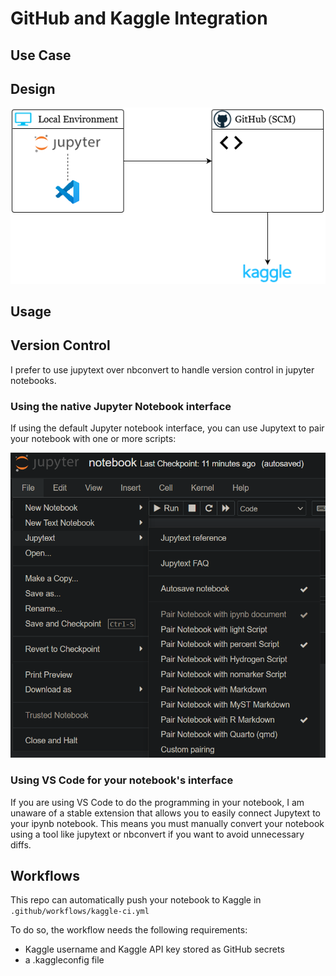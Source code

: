 # GitHub and Kaggle Integration

## Use Case

## Design

![Design Diagram](assets/kaggle-gh.drawio.png)

## Usage

## Version Control

I prefer to use jupytext over nbconvert to handle
version control in jupyter notebooks.

### Using the native Jupyter Notebook interface

If using the default Jupyter notebook interface, you can
use Jupytext to pair your notebook with one or more scripts:

![Jupytext](jupyter-screenshot.png)

### Using VS Code for your notebook's interface

If you are using VS Code to do the programming in your notebook,
I am unaware of a stable extension that allows you to easily
connect Jupytext to your ipynb notebook. This means you must
manually convert your notebook using a tool like jupytext
or nbconvert if you want to avoid unnecessary diffs.

## Workflows

This repo can automatically push your notebook to Kaggle
in `.github/workflows/kaggle-ci.yml`

To do so, the workflow needs the following requirements:

* Kaggle username and Kaggle API key stored as GitHub secrets
* a .kaggleconfig file

